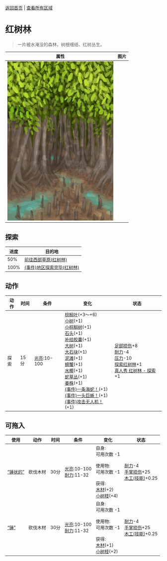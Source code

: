 [返回首页](index.md)   |  [查看所有区域](area.md)
# 红树林  
> 一片被水淹没的森林，树根缠结、红树丛生。  
  
  属性  |   图片   
 ----  |  ----:   
   |  ![](Sprite/Mangroves.png)   
  
## 探索  
进度  |  目的地  
----  |  ----  
50%  |  [前往西部草原(红树林)](Path_MangrovesToGrasslandsW.md)  
100%  |  [(事件)地区探索完毕(红树林)](Event_MangrovesExplored.md)  
## 动作  
动作  |  时间  |  条件  |  变化  |  状态  
----  |  ----  |  ----  |  ----  |  ----  
探索  |  15分  |  [光亮](Light.md):10-100  |  [棕榈叶](PalmFronds.md)(+3～+6)<br>[小树](SmallTree.md)(+1)<br>[小棕榈树](SmallPalm.md)(+1)<br>[石头](Stone.md)(+1)<br>[补给胶囊](TV_SupplyCapsule.md)(+1)<br>[大树](LargeTree.md)(+1)<br>[大石块](StoneHeavy.md)(+1)<br>[泥滩](MudDeposit.md)(+1)<br>[螃蟹](Crab.md)(+1)<br>[水椰](NipaPalm.md)(+1)<br>[蛇草丛](SnakegrassPatch.md)(+1)<br>[姜株](GingerPlant.md)(+1)<br>[(事件)一条海蛇！](Event_SeaKraitStep.md)(+1)<br>[(事件)一头巨蜥！](Event_MonitorFight.md)(+1)<br>[(事件)攻击无人机！](Event_DroneFight.md)(+1)  |  [足部损伤](FootDamage.md)+8<br>[耐力](Stamina.md)-4<br>[压力](Stress.md)-10<br>[探索红树林](Exploration_Mangroves.md)+1<br>[真人秀 红树林 - 探索](TV_MangrovesExplore.md)+1  
## 可拖入  
使用  |  动作  |  时间  |  条件  |  变化  |  状态  
----  |  ----  |  ----  |  ----  |  ----  |  ----  
[“锤状的”](tag_AxeAdv.md)  |  砍伐木材  |  30分  |  [光亮](Light.md):10-100<br>[耐力](Stamina.md):11-32  |  自身:<br>可用次数  -1<br><br>使用物:<br>可用次数  -1<br><br>获得:<br>[木材](Wood.md)(+2)<br>[小树枝](Sticks.md)(+4)<br>  |  [耐力](Stamina.md)-4<br>[手掌损伤](HandDamage.md)+25<br>[木工(技能)](Skill_Woodworking.md)+0.25  
[“锤”](tag_Axe.md)  |  砍伐木材  |  30分  |  [光亮](Light.md):10-100<br>[耐力](Stamina.md):11-32  |  自身:<br>可用次数  -1<br><br>使用物:<br>可用次数  -1<br><br>获得:<br>[木材](Wood.md)(+1)<br>[小树枝](Sticks.md)(+2)<br>  |  [耐力](Stamina.md)-4<br>[手掌损伤](HandDamage.md)+25<br>[木工(技能)](Skill_Woodworking.md)+0.25  
